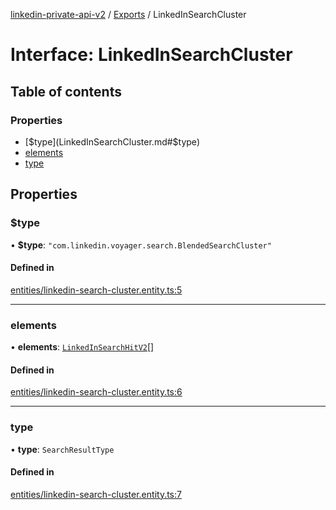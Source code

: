 [linkedin-private-api-v2](../README.md) / [Exports](../modules.md) / LinkedInSearchCluster

# Interface: LinkedInSearchCluster

## Table of contents

### Properties

- [$type](LinkedInSearchCluster.md#$type)
- [elements](LinkedInSearchCluster.md#elements)
- [type](LinkedInSearchCluster.md#type)

## Properties

### $type

• **$type**: ``"com.linkedin.voyager.search.BlendedSearchCluster"``

#### Defined in

[entities/linkedin-search-cluster.entity.ts:5](https://github.com/akash-gupt/linkedin-private-api/blob/d170d2d/src/entities/linkedin-search-cluster.entity.ts#L5)

___

### elements

• **elements**: [`LinkedInSearchHitV2`](LinkedInSearchHitV2.md)[]

#### Defined in

[entities/linkedin-search-cluster.entity.ts:6](https://github.com/akash-gupt/linkedin-private-api/blob/d170d2d/src/entities/linkedin-search-cluster.entity.ts#L6)

___

### type

• **type**: `SearchResultType`

#### Defined in

[entities/linkedin-search-cluster.entity.ts:7](https://github.com/akash-gupt/linkedin-private-api/blob/d170d2d/src/entities/linkedin-search-cluster.entity.ts#L7)
